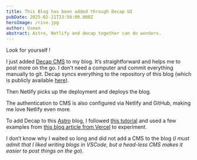 ```yaml
---
title: This Blog has been added through Decap UI
pubDate: 2025-02-21T23:59:00.000Z
heroImage: /rise.jpg
author: Usman
abstract: Astro, Netlify and decap together can do wonders.
---
```

Look for yourself !


I just added [Decap CMS](https://decapcms.org/) to my blog. It’s straightforward and helps me to post more on the go. I don’t need a computer and commit everything manually to git. Decap syncs everything to the repository of this blog (which is publicly available [here](https://github.com/candostdagdeviren/candost.blog-astro)).

Then Netlify picks up the deployment and deploys the blog.

The authentication to CMS is also configured via Netlify and GitHub, making me love Netlify even more.

To add Decap to this [Astro](https://astro.build/) blog, I followed [this tutorial](https://decapcms.org/docs/add-to-your-site/) and used a few examples from [this blog article from Vercel](https://aalam.vercel.app/blog/astro-and-git-cms-netlify) to experiment.

I don’t know why I waited so long and did not add a CMS to the blog (*I must admit that I liked writing blogs in VSCode, but a head-less CMS makes it easier to post things on the go*).
